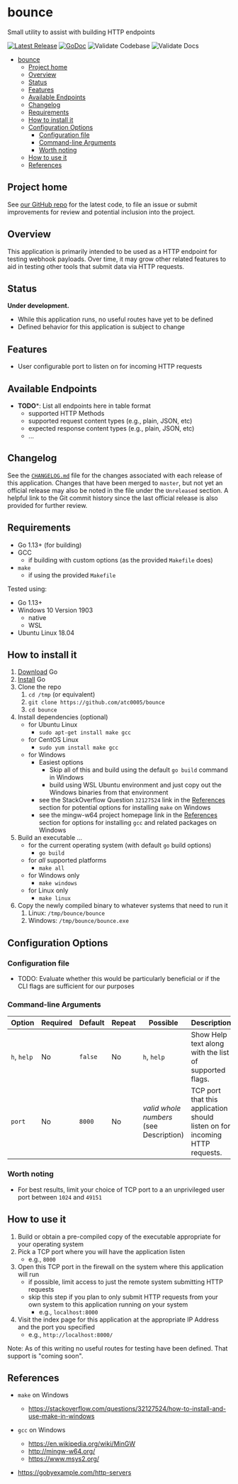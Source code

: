 # bounce

Small utility to assist with building HTTP endpoints

[![Latest Release](https://img.shields.io/github/release/atc0005/bounce.svg?style=flat-square)](https://github.com/atc0005/bounce/releases/latest)
[![GoDoc](https://godoc.org/github.com/atc0005/bounce?status.svg)](https://godoc.org/github.com/atc0005/bounce)
![Validate Codebase](https://github.com/atc0005/bounce/workflows/Validate%20Codebase/badge.svg)
![Validate Docs](https://github.com/atc0005/bounce/workflows/Validate%20Docs/badge.svg)

- [bounce](#bounce)
  - [Project home](#project-home)
  - [Overview](#overview)
  - [Status](#status)
  - [Features](#features)
  - [Available Endpoints](#available-endpoints)
  - [Changelog](#changelog)
  - [Requirements](#requirements)
  - [How to install it](#how-to-install-it)
  - [Configuration Options](#configuration-options)
    - [Configuration file](#configuration-file)
    - [Command-line Arguments](#command-line-arguments)
    - [Worth noting](#worth-noting)
  - [How to use it](#how-to-use-it)
  - [References](#references)

## Project home

See [our GitHub repo](https://github.com/atc0005/bounce) for the latest code,
to file an issue or submit improvements for review and potential inclusion
into the project.

## Overview

This application is primarily intended to be used as a HTTP endpoint for
testing webhook payloads. Over time, it may grow other related features to aid
in testing other tools that submit data via HTTP requests.

## Status

**Under development.**

- While this application runs, no useful routes have yet to be defined
- Defined behavior for this application is subject to change

## Features

- User configurable port to listen on for incoming HTTP requests

## Available Endpoints

- **TODO***: List all endpoints here in table format
  - supported HTTP Methods
  - supported request content types (e.g., plain, JSON, etc)
  - expected response content types (e.g., plain, JSON, etc)
  - ...

## Changelog

See the [`CHANGELOG.md`](CHANGELOG.md) file for the changes associated with
each release of this application. Changes that have been merged to `master`,
but not yet an official release may also be noted in the file under the
`Unreleased` section. A helpful link to the Git commit history since the last
official release is also provided for further review.

## Requirements

- Go 1.13+ (for building)
- GCC
  - if building with custom options (as the provided `Makefile` does)
- `make`
  - if using the provided `Makefile`

Tested using:

- Go 1.13+
- Windows 10 Version 1903
  - native
  - WSL
- Ubuntu Linux 18.04

## How to install it

1. [Download](https://golang.org/dl/) Go
1. [Install](https://golang.org/doc/install) Go
1. Clone the repo
   1. `cd /tmp` (or equivalent)
   1. `git clone https://github.com/atc0005/bounce`
   1. `cd bounce`
1. Install dependencies (optional)
   - for Ubuntu Linux
     - `sudo apt-get install make gcc`
   - for CentOS Linux
     - `sudo yum install make gcc`
   - for Windows
     - Easiest options
       - Skip all of this and build using the default `go build` command in
         Windows
       - build using WSL Ubuntu environment and just copy out the Windows
         binaries from that environment
     - see the StackOverflow Question `32127524` link in the
       [References](#references) section for potential options for installing
       `make` on Windows
     - see the mingw-w64 project homepage link in the
       [References](#references) section for options for installing `gcc` and
       related packages on Windows
1. Build an executable ...
   - for the current operating system (with default `go` build options)
     - `go build`
   - for *all* supported platforms
      - `make all`
   - for Windows only
      - `make windows`
   - for Linux only
     - `make linux`
1. Copy the newly compiled binary to whatever systems that need to run it
   1. Linux: `/tmp/bounce/bounce`
   1. Windows: `/tmp/bounce/bounce.exe`

## Configuration Options

### Configuration file

- TODO: Evaluate whether this would be particularly beneficial or if the CLI
  flags are sufficient for our purposes

### Command-line Arguments

| Option      | Required | Default | Repeat | Possible                                | Description                                                                 |
| ----------- | -------- | ------- | ------ | --------------------------------------- | --------------------------------------------------------------------------- |
| `h`, `help` | No       | `false` | No     | `h`, `help`                             | Show Help text along with the list of supported flags.                      |
| `port`      | No       | `8000`  | No     | *valid whole numbers* (see Description) | TCP port that this application should listen on for incoming HTTP requests. |

### Worth noting

- For best results, limit your choice of TCP port to a an unprivileged user
  port between `1024` and `49151`

## How to use it

1. Build or obtain a pre-compiled copy of the executable appropriate for your
   operating system
1. Pick a TCP port where you will have the application listen
   - e.g., `8000`
1. Open this TCP port in the firewall on the system where this application
   will run
   - if possible, limit access to just the remote system submitting HTTP
     requests
   - skip this step if you plan to only submit HTTP requests from your own
     system to this application running *on* your system
     - e.g., `localhost:8000`
1. Visit the index page for this application at the appropriate IP Address and
   the port you specified
   - e.g., `http://localhost:8000/`

Note: As of this writing no useful routes for testing have been defined. That
support is "coming soon".

## References

- `make` on Windows
  - <https://stackoverflow.com/questions/32127524/how-to-install-and-use-make-in-windows>
- `gcc` on Windows
  - <https://en.wikipedia.org/wiki/MinGW>
  - <http://mingw-w64.org/>
  - <https://www.msys2.org/>

- <https://gobyexample.com/http-servers>
